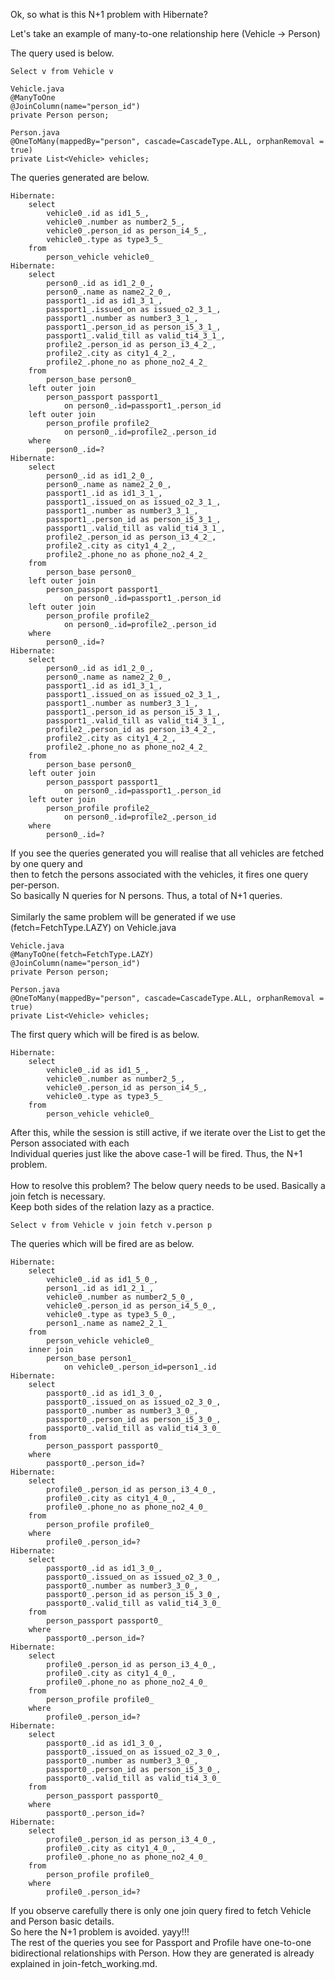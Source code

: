 Ok, so what is this N+1 problem with Hibernate?

Let's take an example of many-to-one relationship here (Vehicle -> Person)

The query used is below.

    Select v from Vehicle v

```
Vehicle.java
@ManyToOne
@JoinColumn(name="person_id")
private Person person;

Person.java
@OneToMany(mappedBy="person", cascade=CascadeType.ALL, orphanRemoval = true)
private List<Vehicle> vehicles;
```

The queries generated are below.

~~~roomsql
Hibernate: 
    select
        vehicle0_.id as id1_5_,
        vehicle0_.number as number2_5_,
        vehicle0_.person_id as person_i4_5_,
        vehicle0_.type as type3_5_ 
    from
        person_vehicle vehicle0_
Hibernate: 
    select
        person0_.id as id1_2_0_,
        person0_.name as name2_2_0_,
        passport1_.id as id1_3_1_,
        passport1_.issued_on as issued_o2_3_1_,
        passport1_.number as number3_3_1_,
        passport1_.person_id as person_i5_3_1_,
        passport1_.valid_till as valid_ti4_3_1_,
        profile2_.person_id as person_i3_4_2_,
        profile2_.city as city1_4_2_,
        profile2_.phone_no as phone_no2_4_2_ 
    from
        person_base person0_ 
    left outer join
        person_passport passport1_ 
            on person0_.id=passport1_.person_id 
    left outer join
        person_profile profile2_ 
            on person0_.id=profile2_.person_id 
    where
        person0_.id=?
Hibernate: 
    select
        person0_.id as id1_2_0_,
        person0_.name as name2_2_0_,
        passport1_.id as id1_3_1_,
        passport1_.issued_on as issued_o2_3_1_,
        passport1_.number as number3_3_1_,
        passport1_.person_id as person_i5_3_1_,
        passport1_.valid_till as valid_ti4_3_1_,
        profile2_.person_id as person_i3_4_2_,
        profile2_.city as city1_4_2_,
        profile2_.phone_no as phone_no2_4_2_ 
    from
        person_base person0_ 
    left outer join
        person_passport passport1_ 
            on person0_.id=passport1_.person_id 
    left outer join
        person_profile profile2_ 
            on person0_.id=profile2_.person_id 
    where
        person0_.id=?
Hibernate: 
    select
        person0_.id as id1_2_0_,
        person0_.name as name2_2_0_,
        passport1_.id as id1_3_1_,
        passport1_.issued_on as issued_o2_3_1_,
        passport1_.number as number3_3_1_,
        passport1_.person_id as person_i5_3_1_,
        passport1_.valid_till as valid_ti4_3_1_,
        profile2_.person_id as person_i3_4_2_,
        profile2_.city as city1_4_2_,
        profile2_.phone_no as phone_no2_4_2_ 
    from
        person_base person0_ 
    left outer join
        person_passport passport1_ 
            on person0_.id=passport1_.person_id 
    left outer join
        person_profile profile2_ 
            on person0_.id=profile2_.person_id 
    where
        person0_.id=?
~~~

If you see the queries generated you will realise that all vehicles are fetched by one query and <br />
then to fetch the persons associated with the vehicles, it fires one query per-person. <br />
So basically N queries for N persons. Thus, a total of N+1 queries. <br /><br />
Similarly the same problem will be generated if we use (fetch=FetchType.LAZY) on Vehicle.java

```
Vehicle.java
@ManyToOne(fetch=FetchType.LAZY)
@JoinColumn(name="person_id")
private Person person;

Person.java
@OneToMany(mappedBy="person", cascade=CascadeType.ALL, orphanRemoval = true)
private List<Vehicle> vehicles;
```
The first query which will be fired is as below.
~~~roomsql
Hibernate: 
    select
        vehicle0_.id as id1_5_,
        vehicle0_.number as number2_5_,
        vehicle0_.person_id as person_i4_5_,
        vehicle0_.type as type3_5_ 
    from
        person_vehicle vehicle0_
~~~
After this, while the session is still active, if we iterate over the List<Vehicle> to get the Person associated with each <br />
Individual queries just like the above case-1 will be fired. Thus, the N+1 problem. <br /><br />
How to resolve this problem? The below query needs to be used. Basically a join fetch is necessary.<br />
Keep both sides of the relation lazy as a practice.

    Select v from Vehicle v join fetch v.person p

The queries which will be fired are as below.
~~~roomsql
Hibernate: 
    select
        vehicle0_.id as id1_5_0_,
        person1_.id as id1_2_1_,
        vehicle0_.number as number2_5_0_,
        vehicle0_.person_id as person_i4_5_0_,
        vehicle0_.type as type3_5_0_,
        person1_.name as name2_2_1_ 
    from
        person_vehicle vehicle0_ 
    inner join
        person_base person1_ 
            on vehicle0_.person_id=person1_.id
Hibernate: 
    select
        passport0_.id as id1_3_0_,
        passport0_.issued_on as issued_o2_3_0_,
        passport0_.number as number3_3_0_,
        passport0_.person_id as person_i5_3_0_,
        passport0_.valid_till as valid_ti4_3_0_ 
    from
        person_passport passport0_ 
    where
        passport0_.person_id=?
Hibernate: 
    select
        profile0_.person_id as person_i3_4_0_,
        profile0_.city as city1_4_0_,
        profile0_.phone_no as phone_no2_4_0_ 
    from
        person_profile profile0_ 
    where
        profile0_.person_id=?
Hibernate: 
    select
        passport0_.id as id1_3_0_,
        passport0_.issued_on as issued_o2_3_0_,
        passport0_.number as number3_3_0_,
        passport0_.person_id as person_i5_3_0_,
        passport0_.valid_till as valid_ti4_3_0_ 
    from
        person_passport passport0_ 
    where
        passport0_.person_id=?
Hibernate: 
    select
        profile0_.person_id as person_i3_4_0_,
        profile0_.city as city1_4_0_,
        profile0_.phone_no as phone_no2_4_0_ 
    from
        person_profile profile0_ 
    where
        profile0_.person_id=?
Hibernate: 
    select
        passport0_.id as id1_3_0_,
        passport0_.issued_on as issued_o2_3_0_,
        passport0_.number as number3_3_0_,
        passport0_.person_id as person_i5_3_0_,
        passport0_.valid_till as valid_ti4_3_0_ 
    from
        person_passport passport0_ 
    where
        passport0_.person_id=?
Hibernate: 
    select
        profile0_.person_id as person_i3_4_0_,
        profile0_.city as city1_4_0_,
        profile0_.phone_no as phone_no2_4_0_ 
    from
        person_profile profile0_ 
    where
        profile0_.person_id=?
~~~

If you observe carefully there is only one join query fired to fetch Vehicle and Person basic details.<br />
So here the N+1 problem is avoided. yayy!!! <br />
The rest of the queries you see for Passport and Profile have one-to-one bidirectional relationships with Person. How they are generated is already explained in join-fetch_working.md.
